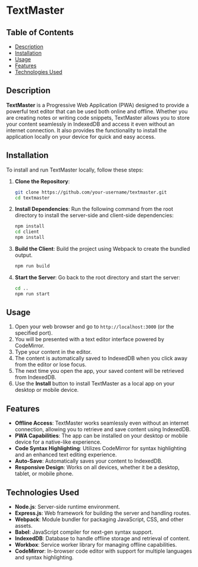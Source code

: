 
# TextMaster

## Table of Contents
- [Description](#description)
- [Installation](#installation)
- [Usage](#usage)
- [Features](#features)
- [Technologies Used](#technologies-used)

## Description
**TextMaster** is a Progressive Web Application (PWA) designed to provide a powerful text editor that can be used both online and offline. Whether you are creating notes or writing code snippets, TextMaster allows you to store your content seamlessly in IndexedDB and access it even without an internet connection. It also provides the functionality to install the application locally on your device for quick and easy access.

## Installation
To install and run TextMaster locally, follow these steps:

1. **Clone the Repository**:
   ```bash
   git clone https://github.com/your-username/textmaster.git
   cd textmaster
   ```

2. **Install Dependencies**: Run the following command from the root directory to install the server-side and client-side dependencies:
   ```bash
   npm install
   cd client
   npm install
   ```

3. **Build the Client**: Build the project using Webpack to create the bundled output.
   ```bash
   npm run build
   ```

4. **Start the Server**: Go back to the root directory and start the server:
   ```bash
   cd ..
   npm run start
   ```

## Usage
1. Open your web browser and go to `http://localhost:3000` (or the specified port).
2. You will be presented with a text editor interface powered by CodeMirror.
3. Type your content in the editor.
4. The content is automatically saved to IndexedDB when you click away from the editor or lose focus.
5. The next time you open the app, your saved content will be retrieved from IndexedDB.
6. Use the **Install** button to install TextMaster as a local app on your desktop or mobile device.

## Features
- **Offline Access**: TextMaster works seamlessly even without an internet connection, allowing you to retrieve and save content using IndexedDB.
- **PWA Capabilities**: The app can be installed on your desktop or mobile device for a native-like experience.
- **Code Syntax Highlighting**: Utilizes CodeMirror for syntax highlighting and an enhanced text editing experience.
- **Auto-Save**: Automatically saves your content to IndexedDB.
- **Responsive Design**: Works on all devices, whether it be a desktop, tablet, or mobile phone.

## Technologies Used
- **Node.js**: Server-side runtime environment.
- **Express.js**: Web framework for building the server and handling routes.
- **Webpack**: Module bundler for packaging JavaScript, CSS, and other assets.
- **Babel**: JavaScript compiler for next-gen syntax support.
- **IndexedDB**: Database to handle offline storage and retrieval of content.
- **Workbox**: Service worker library for managing offline capabilities.
- **CodeMirror**: In-browser code editor with support for multiple languages and syntax highlighting.

